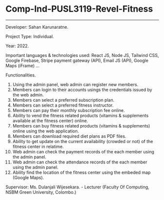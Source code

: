 # Comp-Ind-PUSL3119-Revel-Fitness
---------------------------------

Developer: Sahan Karunaratne.

Project Type: Individual.

Year: 2022.

Important languages & technologies used:
React JS, Node JS, Tailwind CSS, Google Firebase, Stripe payment gateway (API), Email JS (API), Google Maps (iFrame) ...


Functionalities.

01. Using the admin panel, web admin can register new members.
02. Members can login to their accounts usings the credentials issued by the web admin.
03. Members can select a preferred subscription plan.
04. Members can select a preferred fitness instructor.
05. Members can pay their monthly subscription fee online.
06. Ability to vend the fitness related products (vitamins & supplements available at the fitness center) online.
07. Members can buy fitness related products (vitamins & supplements) online using the web application.
08. Members can download required diet plans as PDF files.
09. Ability to get update on the current availability (crowded or not) of the fitness center in relatime.
10. Web admin can check the payment records of the each member using the admin panel.
10. Web admin can check the attendance records of the each member using the admin panel.
11. Ability find the location of the fitness center using the embeded map (Google Maps).

Supervisor:
Ms. Dulanjali Wijesekara. - Lecturer (Faculty Of Computing, NSBM Green University, Colombo.)
